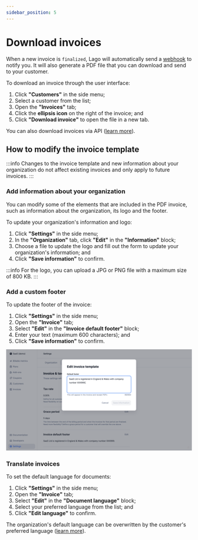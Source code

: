 ```yaml
---
sidebar_position: 5
---
```


# Download invoices
When a new invoice is `finalized`, Lago will automatically send a [webhook](../../api/webhooks/messages) to notify you. It will also generate a PDF file that you can download and send to your customer.

To download an invoice through the user interface:
1. Click **"Customers"** in the side menu;
2. Select a customer from the list;
3. Open the **"Invoices"** tab;
4. Click the **ellipsis icon** on the right of the invoice; and
5. Click **"Download invoice"** to open the file in a new tab.

You can also download invoices via API ([learn more](../../api/invoices/download-invoice)).

## How to modify the invoice template
:::info
Changes to the invoice template and new information about your organization do not affect existing invoices and only apply to future invoices.
:::

### Add information about your organization
You can modify some of the elements that are included in the PDF invoice, such as information about the organization, its logo and the footer.

To update your organization's information and logo:
1. Click **"Settings"** in the side menu;
2. In the **"Organization"** tab, click **"Edit"** in the **"Information"** block;
3. Choose a file to update the logo and fill out the form to update your organization's information; and
4. Click **"Save information"** to confirm.

:::info
For the logo, you can upload a JPG or PNG file with a maximum size of 800 KB.
:::

### Add a custom footer
To update the footer of the invoice:
1. Click **"Settings"** in the side menu;
2. Open the **"Invoice"** tab;
3. Select **"Edit"** in the **"Invoice default footer"** block;
4. Enter your text (maximum 600 characters); and
5. Click **"Save information"** to confirm.

![Adding a custom footer via the user interface](../../../static/img/custom-footer.png)

### Translate invoices
To set the default language for documents:
1. Click **"Settings"** in the side menu;
2. Open the **"Invoice"** tab;
3. Select **"Edit"** in the **"Document language"** block;
4. Select your preferred language from the list; and
5. Click **"Edit language"** to confirm.

The organization's default language can be overwritten by the customer's preferred language ([learn more](../customers#invoicing-a-customer)).